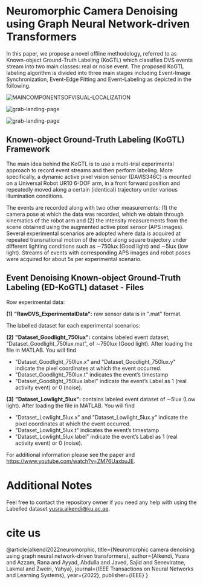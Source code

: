 # Neuromorphic Camera Denoising using Graph Neural Network-driven Transformers

In this paper, we propose a novel offline methodology, referred to as Known-object Ground-Truth Labeling (KoGTL) which classifies DVS events stream into two main classes: real or noise event. 
The proposed KoGTL labeling algorithm is divided into three main stages including Event-Image Synchronization, Event-Edge Fitting and Event-Labeling as depicted in the following.

![MAINCOMPONENTSOFVISUAL-LOCALIZATION](https://github.com/Yusra-alkendi/EventDenoising_GNNTransformer/blob/2255aa7e3d25f7a0d91183c069412aa3ea8aafcf/KOGTL3.jpg)

![grab-landing-page](https://github.com/Yusra-alkendi/EventDenoising_GNNTransformer/blob/f1d9cdab93facdf39861fe72c409b1bb5aa25290/Dataset_Goodlight_750lux.gif)


![grab-landing-page](https://github.com/Yusra-alkendi/EventDenoising_GNNTransformer/blob/c2d36cf409546c44dc055122cb114d70ed4d5a02/Dataset_Lowlight_5lux.gif)
## Known-object Ground-Truth Labeling (KoGTL) Framework

The main idea behind the KoGTL is to use a multi-trial experimental approach to record event streams and then perform labeling. More specifically, a dynamic active pixel vision sensor (DAVIS346C) is mounted on a Universal Robot UR10 6-DOF arm, in a front forward position and repeatedly moved along a certain (identical) trajectory under various illumination conditions.

The events are recorded along with two other measurements: (1) the camera pose at which the data was recorded, which we obtain through kinematics of the robot arm and (2) the intensity measurements from the scene obtained using the augmented active pixel sensor (APS images).
Several experimental scenarios are adopted where data is acquired at repeated transnational motion of the robot along square trajectory under different lighting conditions such as ∼750lux (Good light) and ∼5lux (low light). Streams of events with corresponding APS images and robot poses were acquired for about 5s per experimental scenario. 

## Event Denoising Known-object Ground-Truth Labeling (ED-KoGTL) dataset - Files

Row experimental data:

  **(1)** **"RawDVS_ExperimentalData":** raw sensor data is in ".mat" format. 

The labelled dataset for each experimental scenarios:

  **(2)** **"Dataset_Goodlight_750lux":** contains labeled event dataset, "Dataset_Goodlight_750lux.mat", of ∼750lux (Good light). 
After loading the file in MATLAB. You will find
  - "Dataset_Goodlight_750lux.x" and "Dataset_Goodlight_750lux.y" indicate the pixel coordinates at which the event occurred. 
  - "Dataset_Goodlight_750lux.t" indicates the event’s timestamp
  - "Dataset_Goodlight_750lux.label" indicate the event’s Label as 1 (real activity event) or 0 (noise).

  **(3)** **"Dataset_Lowlight_5lux":** contains labeled event dataset of ∼5lux (Low light). 
After loading the file in MATLAB. You will find
  - "Dataset_Lowlight_5lux.x" and "Dataset_Lowlight_5lux.y" indicate the pixel coordinates at which the event occurred. 
  - "Dataset_Lowlight_5lux.t" indicates the event’s timestamp
  - "Dataset_Lowlight_5lux.label" indicate the event’s Label as 1 (real activity event) or 0 (noise).


For additional information please see the paper and <https://www.youtube.com/watch?v=ZM76UaxbuJE>.


# Additional Notes
Feel free to contact the repository owner if you need any help with using the Labelled dataset <yusra.alkendi@ku.ac.ae>. 

# cite us
@article{alkendi2022neuromorphic,
  title={Neuromorphic camera denoising using graph neural network-driven transformers},
  author={Alkendi, Yusra and Azzam, Rana and Ayyad, Abdulla and Javed, Sajid and Seneviratne, Lakmal and Zweiri, Yahya},
  journal={IEEE Transactions on Neural Networks and Learning Systems},
  year={2022},
  publisher={IEEE}
}
